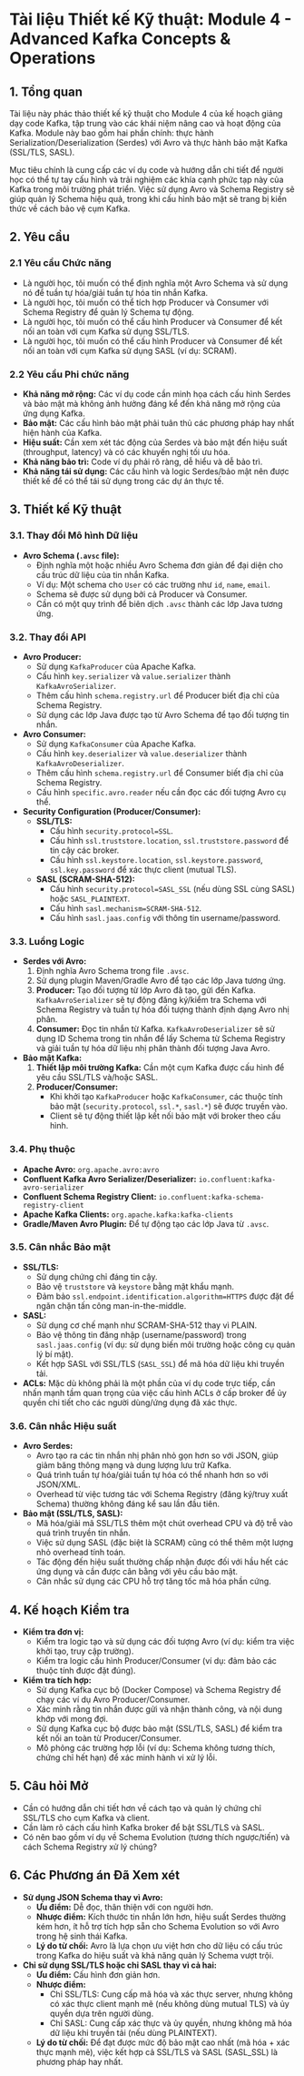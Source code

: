 # Tài liệu Thiết kế Kỹ thuật: Module 4 - Advanced Kafka Concepts & Operations

## 1. Tổng quan

Tài liệu này phác thảo thiết kế kỹ thuật cho Module 4 của kế hoạch giảng dạy code Kafka, tập trung vào các khái niệm nâng cao và hoạt động của Kafka. Module này bao gồm hai phần chính: thực hành Serialization/Deserialization (Serdes) với Avro và thực hành bảo mật Kafka (SSL/TLS, SASL).

Mục tiêu chính là cung cấp các ví dụ code và hướng dẫn chi tiết để người học có thể tự tay cấu hình và trải nghiệm các khía cạnh phức tạp này của Kafka trong môi trường phát triển. Việc sử dụng Avro và Schema Registry sẽ giúp quản lý Schema hiệu quả, trong khi cấu hình bảo mật sẽ trang bị kiến thức về cách bảo vệ cụm Kafka.

## 2. Yêu cầu

### 2.1 Yêu cầu Chức năng

*   Là người học, tôi muốn có thể định nghĩa một Avro Schema và sử dụng nó để tuần tự hóa/giải tuần tự hóa tin nhắn Kafka.
*   Là người học, tôi muốn có thể tích hợp Producer và Consumer với Schema Registry để quản lý Schema tự động.
*   Là người học, tôi muốn có thể cấu hình Producer và Consumer để kết nối an toàn với cụm Kafka sử dụng SSL/TLS.
*   Là người học, tôi muốn có thể cấu hình Producer và Consumer để kết nối an toàn với cụm Kafka sử dụng SASL (ví dụ: SCRAM).

### 2.2 Yêu cầu Phi chức năng

*   **Khả năng mở rộng:** Các ví dụ code cần minh họa cách cấu hình Serdes và bảo mật mà không ảnh hưởng đáng kể đến khả năng mở rộng của ứng dụng Kafka.
*   **Bảo mật:** Các cấu hình bảo mật phải tuân thủ các phương pháp hay nhất hiện hành của Kafka.
*   **Hiệu suất:** Cần xem xét tác động của Serdes và bảo mật đến hiệu suất (throughput, latency) và có các khuyến nghị tối ưu hóa.
*   **Khả năng bảo trì:** Code ví dụ phải rõ ràng, dễ hiểu và dễ bảo trì.
*   **Khả năng tái sử dụng:** Các cấu hình và logic Serdes/bảo mật nên được thiết kế để có thể tái sử dụng trong các dự án thực tế.

## 3. Thiết kế Kỹ thuật

### 3.1. Thay đổi Mô hình Dữ liệu

*   **Avro Schema (`.avsc` file):**
    *   Định nghĩa một hoặc nhiều Avro Schema đơn giản để đại diện cho cấu trúc dữ liệu của tin nhắn Kafka.
    *   Ví dụ: Một schema cho `User` có các trường như `id`, `name`, `email`.
    *   Schema sẽ được sử dụng bởi cả Producer và Consumer.
    *   Cần có một quy trình để biên dịch `.avsc` thành các lớp Java tương ứng.

### 3.2. Thay đổi API

*   **Avro Producer:**
    *   Sử dụng `KafkaProducer` của Apache Kafka.
    *   Cấu hình `key.serializer` và `value.serializer` thành `KafkaAvroSerializer`.
    *   Thêm cấu hình `schema.registry.url` để Producer biết địa chỉ của Schema Registry.
    *   Sử dụng các lớp Java được tạo từ Avro Schema để tạo đối tượng tin nhắn.
*   **Avro Consumer:**
    *   Sử dụng `KafkaConsumer` của Apache Kafka.
    *   Cấu hình `key.deserializer` và `value.deserializer` thành `KafkaAvroDeserializer`.
    *   Thêm cấu hình `schema.registry.url` để Consumer biết địa chỉ của Schema Registry.
    *   Cấu hình `specific.avro.reader` nếu cần đọc các đối tượng Avro cụ thể.
*   **Security Configuration (Producer/Consumer):**
    *   **SSL/TLS:**
        *   Cấu hình `security.protocol=SSL`.
        *   Cấu hình `ssl.truststore.location`, `ssl.truststore.password` để tin cậy các broker.
        *   Cấu hình `ssl.keystore.location`, `ssl.keystore.password`, `ssl.key.password` để xác thực client (mutual TLS).
    *   **SASL (SCRAM-SHA-512):**
        *   Cấu hình `security.protocol=SASL_SSL` (nếu dùng SSL cùng SASL) hoặc `SASL_PLAINTEXT`.
        *   Cấu hình `sasl.mechanism=SCRAM-SHA-512`.
        *   Cấu hình `sasl.jaas.config` với thông tin username/password.

### 3.3. Luồng Logic

*   **Serdes với Avro:**
    1.  Định nghĩa Avro Schema trong file `.avsc`.
    2.  Sử dụng plugin Maven/Gradle Avro để tạo các lớp Java tương ứng.
    3.  **Producer:** Tạo đối tượng từ lớp Avro đã tạo, gửi đến Kafka. `KafkaAvroSerializer` sẽ tự động đăng ký/kiểm tra Schema với Schema Registry và tuần tự hóa đối tượng thành định dạng Avro nhị phân.
    4.  **Consumer:** Đọc tin nhắn từ Kafka. `KafkaAvroDeserializer` sẽ sử dụng ID Schema trong tin nhắn để lấy Schema từ Schema Registry và giải tuần tự hóa dữ liệu nhị phân thành đối tượng Java Avro.
*   **Bảo mật Kafka:**
    1.  **Thiết lập môi trường Kafka:** Cần một cụm Kafka được cấu hình để yêu cầu SSL/TLS và/hoặc SASL.
    2.  **Producer/Consumer:**
        *   Khi khởi tạo `KafkaProducer` hoặc `KafkaConsumer`, các thuộc tính bảo mật (`security.protocol`, `ssl.*`, `sasl.*`) sẽ được truyền vào.
        *   Client sẽ tự động thiết lập kết nối bảo mật với broker theo cấu hình.

### 3.4. Phụ thuộc

*   **Apache Avro:** `org.apache.avro:avro`
*   **Confluent Kafka Avro Serializer/Deserializer:** `io.confluent:kafka-avro-serializer`
*   **Confluent Schema Registry Client:** `io.confluent:kafka-schema-registry-client`
*   **Apache Kafka Clients:** `org.apache.kafka:kafka-clients`
*   **Gradle/Maven Avro Plugin:** Để tự động tạo các lớp Java từ `.avsc`.

### 3.5. Cân nhắc Bảo mật

*   **SSL/TLS:**
    *   Sử dụng chứng chỉ đáng tin cậy.
    *   Bảo vệ `truststore` và `keystore` bằng mật khẩu mạnh.
    *   Đảm bảo `ssl.endpoint.identification.algorithm=HTTPS` được đặt để ngăn chặn tấn công man-in-the-middle.
*   **SASL:**
    *   Sử dụng cơ chế mạnh như SCRAM-SHA-512 thay vì PLAIN.
    *   Bảo vệ thông tin đăng nhập (username/password) trong `sasl.jaas.config` (ví dụ: sử dụng biến môi trường hoặc công cụ quản lý bí mật).
    *   Kết hợp SASL với SSL/TLS (`SASL_SSL`) để mã hóa dữ liệu khi truyền tải.
*   **ACLs:** Mặc dù không phải là một phần của ví dụ code trực tiếp, cần nhấn mạnh tầm quan trọng của việc cấu hình ACLs ở cấp broker để ủy quyền chi tiết cho các người dùng/ứng dụng đã xác thực.

### 3.6. Cân nhắc Hiệu suất

*   **Avro Serdes:**
    *   Avro tạo ra các tin nhắn nhị phân nhỏ gọn hơn so với JSON, giúp giảm băng thông mạng và dung lượng lưu trữ Kafka.
    *   Quá trình tuần tự hóa/giải tuần tự hóa có thể nhanh hơn so với JSON/XML.
    *   Overhead từ việc tương tác với Schema Registry (đăng ký/truy xuất Schema) thường không đáng kể sau lần đầu tiên.
*   **Bảo mật (SSL/TLS, SASL):**
    *   Mã hóa/giải mã SSL/TLS thêm một chút overhead CPU và độ trễ vào quá trình truyền tin nhắn.
    *   Việc sử dụng SASL (đặc biệt là SCRAM) cũng có thể thêm một lượng nhỏ overhead tính toán.
    *   Tác động đến hiệu suất thường chấp nhận được đối với hầu hết các ứng dụng và cần được cân bằng với yêu cầu bảo mật.
    *   Cân nhắc sử dụng các CPU hỗ trợ tăng tốc mã hóa phần cứng.

## 4. Kế hoạch Kiểm tra

*   **Kiểm tra đơn vị:**
    *   Kiểm tra logic tạo và sử dụng các đối tượng Avro (ví dụ: kiểm tra việc khởi tạo, truy cập trường).
    *   Kiểm tra logic cấu hình Producer/Consumer (ví dụ: đảm bảo các thuộc tính được đặt đúng).
*   **Kiểm tra tích hợp:**
    *   Sử dụng Kafka cục bộ (Docker Compose) và Schema Registry để chạy các ví dụ Avro Producer/Consumer.
    *   Xác minh rằng tin nhắn được gửi và nhận thành công, và nội dung khớp với mong đợi.
    *   Sử dụng Kafka cục bộ được bảo mật (SSL/TLS, SASL) để kiểm tra kết nối an toàn từ Producer/Consumer.
    *   Mô phỏng các trường hợp lỗi (ví dụ: Schema không tương thích, chứng chỉ hết hạn) để xác minh hành vi xử lý lỗi.

## 5. Câu hỏi Mở

*   Cần có hướng dẫn chi tiết hơn về cách tạo và quản lý chứng chỉ SSL/TLS cho cụm Kafka và client.
*   Cần làm rõ cách cấu hình Kafka broker để bật SSL/TLS và SASL.
*   Có nên bao gồm ví dụ về Schema Evolution (tương thích ngược/tiến) và cách Schema Registry xử lý chúng?

## 6. Các Phương án Đã Xem xét

*   **Sử dụng JSON Schema thay vì Avro:**
    *   **Ưu điểm:** Dễ đọc, thân thiện với con người hơn.
    *   **Nhược điểm:** Kích thước tin nhắn lớn hơn, hiệu suất Serdes thường kém hơn, ít hỗ trợ tích hợp sẵn cho Schema Evolution so với Avro trong hệ sinh thái Kafka.
    *   **Lý do từ chối:** Avro là lựa chọn ưu việt hơn cho dữ liệu có cấu trúc trong Kafka do hiệu suất và khả năng quản lý Schema vượt trội.
*   **Chỉ sử dụng SSL/TLS hoặc chỉ SASL thay vì cả hai:**
    *   **Ưu điểm:** Cấu hình đơn giản hơn.
    *   **Nhược điểm:**
        *   Chỉ SSL/TLS: Cung cấp mã hóa và xác thực server, nhưng không có xác thực client mạnh mẽ (nếu không dùng mutual TLS) và ủy quyền dựa trên người dùng.
        *   Chỉ SASL: Cung cấp xác thực và ủy quyền, nhưng không mã hóa dữ liệu khi truyền tải (nếu dùng PLAINTEXT).
    *   **Lý do từ chối:** Để đạt được mức độ bảo mật cao nhất (mã hóa + xác thực mạnh mẽ), việc kết hợp cả SSL/TLS và SASL (SASL_SSL) là phương pháp hay nhất.